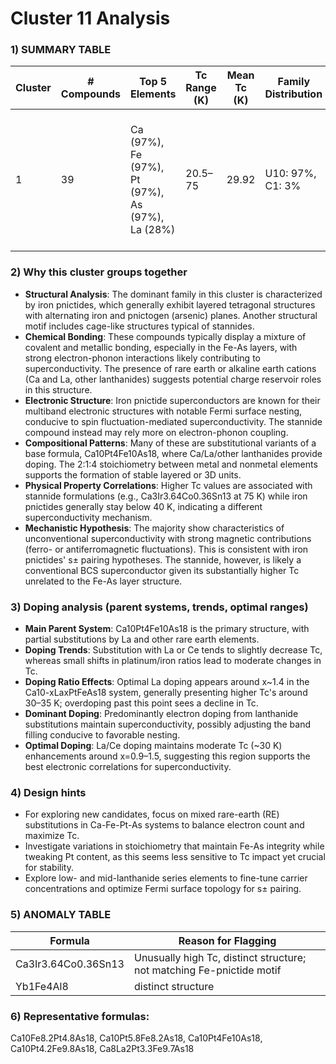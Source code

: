 # Cluster 11 Analysis


### 1) SUMMARY TABLE

| Cluster | # Compounds | Top 5 Elements | Tc Range (K) | Mean Tc (K) | Family Distribution | Notes |
|---------|-------------|----------------|--------------|-------------|---------------------|-------|
| 1       | 39          | Ca (97%), Fe (97%), Pt (97%), As (97%), La (28%) | 20.5–75 | 29.92 | U10: 97%, C1: 3% | Mainly iron pnictides with variable dopants; Also includes a high-Tc stannide compound |

### 2) Why this cluster groups together
- **Structural Analysis**: The dominant family in this cluster is characterized by iron pnictides, which generally exhibit layered tetragonal structures with alternating iron and pnictogen (arsenic) planes. Another structural motif includes cage-like structures typical of stannides.
- **Chemical Bonding**: These compounds typically display a mixture of covalent and metallic bonding, especially in the Fe-As layers, with strong electron-phonon interactions likely contributing to superconductivity. The presence of rare earth or alkaline earth cations (Ca and La, other lanthanides) suggests potential charge reservoir roles in this structure.
- **Electronic Structure**: Iron pnictide superconductors are known for their multiband electronic structures with notable Fermi surface nesting, conducive to spin fluctuation-mediated superconductivity. The stannide compound instead may rely more on electron-phonon coupling.
- **Compositional Patterns**: Many of these are substitutional variants of a base formula, Ca10Pt4Fe10As18, where Ca/La/other lanthanides provide doping. The 2:1:4 stoichiometry between metal and nonmetal elements supports the formation of stable layered or 3D units.
- **Physical Property Correlations**: Higher Tc values are associated with stannide formulations (e.g., Ca3Ir3.64Co0.36Sn13 at 75 K) while iron pnictides generally stay below 40 K, indicating a different superconductivity mechanism.
- **Mechanistic Hypothesis**: The majority show characteristics of unconventional superconductivity with strong magnetic contributions (ferro- or antiferromagnetic fluctuations). This is consistent with iron pnictides' s± pairing hypotheses. The stannide, however, is likely a conventional BCS superconductor given its substantially higher Tc unrelated to the Fe-As layer structure.

### 3) Doping analysis (parent systems, trends, optimal ranges)
- **Main Parent System**: Ca10Pt4Fe10As18 is the primary structure, with partial substitutions by La and other rare earth elements.
- **Doping Trends**: Substitution with La or Ce tends to slightly decrease Tc, whereas small shifts in platinum/iron ratios lead to moderate changes in Tc.
- **Doping Ratio Effects**: Optimal La doping appears around x~1.4 in the Ca10-xLaxPtFeAs18 system, generally presenting higher Tc's around 30–35 K; overdoping past this point sees a decline in Tc.
- **Dominant Doping**: Predominantly electron doping from lanthanide substitutions maintain superconductivity, possibly adjusting the band filling conducive to favorable nesting.
- **Optimal Doping**: La/Ce doping maintains moderate Tc (~30 K) enhancements around x=0.9–1.5, suggesting this region supports the best electronic correlations for superconductivity.

### 4) Design hints
- For exploring new candidates, focus on mixed rare-earth (RE) substitutions in Ca-Fe-Pt-As systems to balance electron count and maximize Tc.
- Investigate variations in stoichiometry that maintain Fe-As integrity while tweaking Pt content, as this seems less sensitive to Tc impact yet crucial for stability.
- Explore low- and mid-lanthanide series elements to fine-tune carrier concentrations and optimize Fermi surface topology for s± pairing.

### 5) ANOMALY TABLE

| Formula           | Reason for Flagging                     |
|-------------------|-----------------------------------------|
| Ca3Ir3.64Co0.36Sn13 | Unusually high Tc, distinct structure; not matching Fe-pnictide motif |
| Yb1Fe4Al8 | distinct structure |

### 6) Representative formulas: <br>
Ca10Fe8.2Pt4.8As18, Ca10Pt5.8Fe8.2As18, Ca10Pt4Fe10As18, Ca10Pt4.2Fe9.8As18, Ca8La2Pt3.3Fe9.7As18